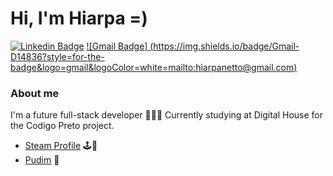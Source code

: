# Hi, I'm Hiarpa =)
[![Linkedin Badge](https://img.shields.io/badge/-LinkedIn-blue?style=flat-square&logo=Linkedin&logoColor=white&link=https://www.linkedin.com/in/hiarpa/)](https://www.linkedin.com/in/hiarpa/)
[![Gmail Badge] (https://img.shields.io/badge/Gmail-D14836?style=for-the-badge&logo=gmail&logoColor=white=mailto:hiarpanetto@gmail.com)](mailto:someone@microsoft.com)

### About me
I'm a future full-stack developer 👨🏿‍💻
Currently studying at Digital House for the Codigo Preto project.
- [Steam Profile](https://steamcommunity.com/id/hiarpa) 🕹️🔧
- [Pudim](http://pudim.com.br) 🍮
